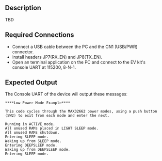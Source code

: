 ## Description

TBD<!--TBD-->

## Required Connections
-   Connect a USB cable between the PC and the CN1 (USB/PWR) connector.
-   Install headers JP7(RX\_EN) and JP8(TX\_EN).
-   Open an terminal application on the PC and connect to the EV kit's console UART at 115200, 8-N-1.

## Expected Output

The Console UART of the device will output these messages:

```
****Low Power Mode Example****

This code cycles through the MAX32662 power modes, using a push button (SW2) to exit from each mode and enter the next.

Running in ACTIVE mode.
All unused RAMs placed in LIGHT SLEEP mode.
All unused RAMs shutdown.
Entering SLEEP mode.
Waking up from SLEEP mode.
Entering DEEPSLEEP mode.
Waking up from DEEPSLEEP mode.
Entering SLEEP mode.
```
